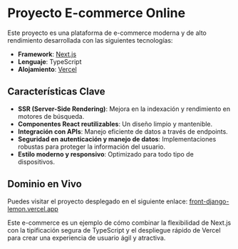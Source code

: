 # Proyecto E-commerce Online

Este proyecto es una plataforma de e-commerce moderna y de alto rendimiento desarrollada con las siguientes tecnologías:

- **Framework**: [Next.js](https://nextjs.org/)
- **Lenguaje**: TypeScript
- **Alojamiento**: [Vercel](https://vercel.com/)

## Características Clave

- **SSR (Server-Side Rendering)**: Mejora en la indexación y rendimiento en motores de búsqueda.
- **Componentes React reutilizables**: Un diseño limpio y mantenible.
- **Integración con APIs**: Manejo eficiente de datos a través de endpoints.
- **Seguridad en autenticación y manejo de datos**: Implementaciones robustas para proteger la información del usuario.
- **Estilo moderno y responsivo**: Optimizado para todo tipo de dispositivos.

## Dominio en Vivo

Puedes visitar el proyecto desplegado en el siguiente enlace: [front-django-lemon.vercel.app](https://front-django-lemon.vercel.app)

Este e-commerce es un ejemplo de cómo combinar la flexibilidad de Next.js con la tipificación segura de TypeScript y el despliegue rápido de Vercel para crear una experiencia de usuario ágil y atractiva.
